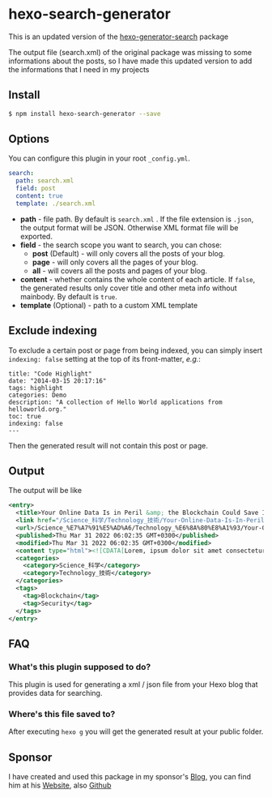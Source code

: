 # hexo-search-generator

This is an updated version of the [hexo-generator-search](https://github.com/wzpan/hexo-generator-search) package

The output file (search.xml) of the original package was missing to some informations about the posts, so I have made this updated version to add the informations that I need in my projects

## Install

``` bash
$ npm install hexo-search-generator --save
```

## Options

You can configure this plugin in your root `_config.yml`.

``` yaml
search:
  path: search.xml
  field: post
  content: true
  template: ./search.xml
```

- **path** - file path. By default is `search.xml` . If the file extension is `.json`, the output format will be JSON. Otherwise XML format file will be exported.
- **field** - the search scope you want to search, you can chose:
  * **post** (Default) - will only covers all the posts of your blog.
  * **page** - will only covers all the pages of your blog.
  * **all** - will covers all the posts and pages of your blog.
- **content** - whether contains the whole content of each article. If `false`, the generated results only cover title and other meta info without mainbody. By default is `true`.
- **template** (Optional) - path to a custom XML template

## Exclude indexing

To exclude a certain post or page from being indexed, you can simply insert `indexing: false` setting at the top of its front-matter, *e.g.*:

```
title: "Code Highlight"
date: "2014-03-15 20:17:16"
tags: highlight
categories: Demo
description: "A collection of Hello World applications from helloworld.org."
toc: true
indexing: false
---
```

Then the generated result will not contain this post or page.

## Output

The output will be like
```xml
<entry>
  <title>Your Online Data Is in Peril &amp; the Blockchain Could Save It</title>
  <link href="/Science_科学/Technology_技術/Your-Online-Data-Is-In-Peril-the-Blockchain-Could-Save-It/"/>
  <url>/Science_%E7%A7%91%E5%AD%A6/Technology_%E6%8A%80%E8%A1%93/Your-Online-Data-Is-In-Peril-the-Blockchain-Could-Save-It/</url>
  <published>Thu Mar 31 2022 06:02:35 GMT+0300</published>
  <modified>Thu Mar 31 2022 06:02:35 GMT+0300</modified>
  <content type="html"><![CDATA[Lorem, ipsum dolor sit amet consectetur adipisicing elit.]]></content>
  <categories>
    <category>Science_科学</category>
    <category>Technology_技術</category>
  </categories>
  <tags>
    <tag>Blockchain</tag>
    <tag>Security</tag>
  </tags>
</entry>
```

## FAQ

### What's this plugin supposed to do? 

This plugin is used for generating a xml / json file from your Hexo blog that provides data for searching.

### Where's this file saved to?

After executing `hexo g` you will get the generated result at your public folder.

## Sponsor
I have created and used this package in my sponsor's [Blog](https://blog.richiebartlett.com/), you can find him at his [Website](https://richiebartlett.com/), also [Github](https://github.com/lorezyra)